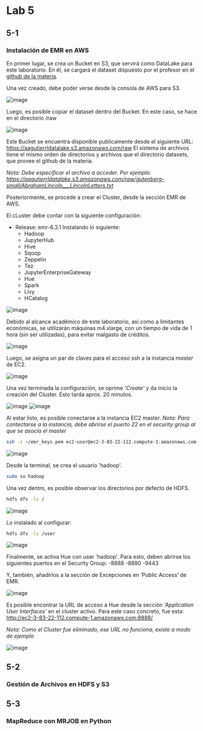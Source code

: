 # Lab 5

## 5-1
### Instalación de EMR en AWS
En primer lugar, se crea un Bucket en S3, que servirá como DataLake para este laboratorio. En él, se cargará el dataset dispuesto por el profesor en el [github de la materia]( https://github.com/st0263eafit/st0263-2261/tree/main/bigdata/datasets).

Una vez creado, debe poder verse desde la consola de AWS para S3.

![image](https://github.com/GrayDiamond493/st0263-2261-AdrianGutierrez/blob/main/lab5/images/emr/create_bucket.png)

Luego, es posible copiar el dataset dentro del Bucket. En este caso, se hace en el directorio /raw

![image](https://github.com/GrayDiamond493/st0263-2261-AdrianGutierrez/blob/main/lab5/images/emr/upload%20dataset.png)

Este Bucket se encuentra disponible publicamente desde el siguiente URL: https://aagutierrldatalake.s3.amazonaws.com/raw
El sistema de archivos tiene el mismo orden de directorios y archivos que el directorio datasets, que provee el github de la materia.

*Nota: Debe especificar el archivo a acceder. Por ejemplo: https://aagutierrldatalake.s3.amazonaws.com/raw/gutenberg-small/AbrahamLincoln___LincolnLetters.txt*

Posteriormente, se procede a crear el Cluster, desde la sección EMR de AWS.

El cLuster debe contar con la siguiente configuración:

- Release: emr-6.3.1
    Instalando lo siguiente:
    - Hadoop
    - JupyterHub
    - Hive
    - Sqoop
    - Zeppelin
    - Tez
    - JupyterEnterpriseGateway
    - Hue
    - Spark
    - Livy
    - HCatalog

![image](https://github.com/GrayDiamond493/st0263-2261-AdrianGutierrez/blob/main/lab5/images/emr/emr-config1.PNG)

Debido al alcance académico de este laboratorio, así como a limitantes económicas, se utilizarán máquinas m4.xlarge, con un tiempo de vida de 1 hora (sin ser utilizadas), para evitar malgasto de créditos.

![image](https://github.com/GrayDiamond493/st0263-2261-AdrianGutierrez/blob/main/lab5/images/emr/emr-config2.PNG)

Luego, se asigna un par de claves para el acceso ssh a la instancia *master* de EC2.

![image](https://github.com/GrayDiamond493/st0263-2261-AdrianGutierrez/blob/main/lab5/images/emr/emr-config3.PNG)

Una vez terminada la configuración, se oprime *'Create'* y da inicio la  creación del Cluster. Esto tarda aprox. 20 minutos.

![image](https://github.com/GrayDiamond493/st0263-2261-AdrianGutierrez/blob/main/lab5/images/emr/cluster-waiting.png)
![image](https://github.com/GrayDiamond493/st0263-2261-AdrianGutierrez/blob/main/lab5/images/emr/cluster-ready.png)

Al estar listo, es posible conectarse a la instancia EC2 master.
*Nota: Para contectarse a la instancia, debe abrirse el puerto 22 en el security group al que se asocia el master*

```bash
ssh -i ~/emr_keys.pem ec2-user@ec2-3-83-22-112.compute-1.amazonaws.com
```

![image](https://github.com/GrayDiamond493/st0263-2261-AdrianGutierrez/blob/main/lab5/images/emr/ec2-ssh.png)

Desde la terminal, se crea el usuario 'hadoop'.

```bash
sudo su hadoop
```

Una vez dentro, es posible observar los directorios por defecto de HDFS.

```bash
hdfs dfs -ls /
```
![image](https://github.com/GrayDiamond493/st0263-2261-AdrianGutierrez/blob/main/lab5/images/emr/ls1.png)

Lo instalado al configurar:

```bash
hdfs dfs -ls /user
```
![image](https://github.com/GrayDiamond493/st0263-2261-AdrianGutierrez/blob/main/lab5/images/emr/ls2.png)

Finalmente, se activa Hue con user 'hadoop'. Para esto, deben abrirse los siguientes puertos en el Security Group:
-8888
-8890
-9443

Y, también, añadirlos a la sección  de Excepciones en ‘Public Access’ de EMR.

![image](https://github.com/GrayDiamond493/st0263-2261-AdrianGutierrez/blob/main/lab5/images/emr/public%20access.png)

Es posible encontrar la URL de acceso a Hue desde la sección *‘Application User Interfaces’* en el cluster activo. Para este caso concreto, fue esta:
http://ec2-3-83-22-112.compute-1.amazonaws.com:8888/

*Nota: Como el Cluster fue eliminado, ese URL no funciona, existe a modo de ejemplo*

![image](https://github.com/GrayDiamond493/st0263-2261-AdrianGutierrez/blob/main/lab5/images/emr/hue.png)

## 5-2
### Gestión de Archivos en HDFS y S3

## 5-3
### MapReduce con MRJOB en Python
